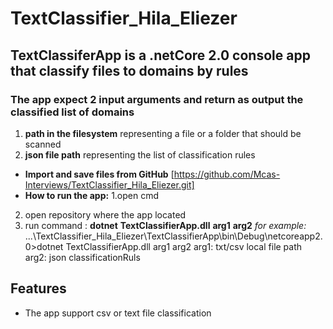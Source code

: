 # TextClassifier_Hila_Eliezer
## TextClassiferApp is a .netCore 2.0 console app that classify files to domains by rules 
### The app expect 2 input arguments and return as output the classified list of domains 
1. __path in the filesystem__  representing a file or a folder that should be scanned 
2. __json file path__  representing the list of classification rules

- __Import and save files from GitHub__ [https://github.com/Mcas-Interviews/TextClassifier_Hila_Eliezer.git]
- __How to run the app:__
1.open cmd
2. open repository where the app located
3. run command : **dotnet** **TextClassifierApp.dll** **arg1** **arg2**
*for example:* ...\TextClassifier_Hila_Eliezer\TextClassifierApp\bin\Debug\netcoreapp2.0>dotnet TextClassifierApp.dll arg1 arg2
arg1: txt/csv local file path
arg2: json classificationRuls 
## Features
- The  app support  csv or text file classification